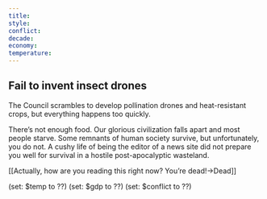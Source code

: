 ```yaml
---
title: 
style: 
conflict: 
decade: 
economy: 
temperature: 
---
```


## Fail to invent insect drones


The Council scrambles to develop pollination drones and heat-resistant crops, but everything happens too quickly.

There’s not enough food. Our glorious civilization falls apart and most people starve. Some remnants of human society survive, but unfortunately, you do not. A cushy life of being the editor of a news site did not prepare you well for survival in a hostile post-apocalyptic wasteland.

[[Actually, how are you reading this right now? You’re dead!->Dead]]

(set: $temp to ??) (set: $gdp to ??) (set: $conflict to ??)
